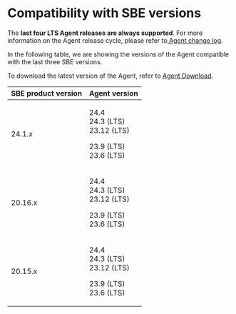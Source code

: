 # Compatibility with SBE versions

The **last four LTS Agent releases are always supported**. For more information on the Agent release cycle, please refer to[ Agent change log](../change-log/agent/).

In the following table, we are showing the versions of the Agent compatible with the last three SBE versions.

To download the latest version of the Agent, refer to [Agent Download](agent-download.md).

| SBE product version | Agent version                                                           |
| ------------------- | ----------------------------------------------------------------------- |
| 24.1.x              | <p>24.4<br>24.3 (LTS)<br>23.12 (LTS)</p><p>23.9 (LTS)<br>23.6 (LTS)</p> |
| 20.16.x             | <p>24.4<br>24.3 (LTS)<br>23.12 (LTS)</p><p>23.9 (LTS)<br>23.6 (LTS)</p> |
| 20.15.x             | <p>24.4<br>24.3 (LTS)<br>23.12 (LTS)</p><p>23.9 (LTS)<br>23.6 (LTS)</p> |

